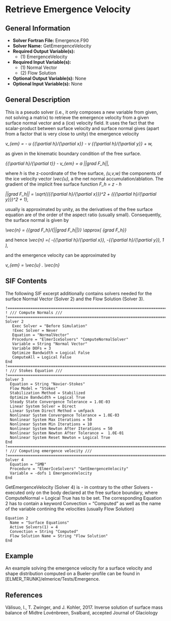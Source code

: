 # Retrieve Emergence Velocity
## General Information
- **Solver Fortran File:** Emergence.F90
- **Solver Name:** GetEmergenceVelocity
- **Required Output Variable(s):**
  - (1) EmergenceVelocity
- **Required Input Variable(s):**
  - (1) Normal Vector
  - (2) Flow Solution
- **Optional Output Variable(s):** None
- **Optional Input Variable(s):** None

## General Description
This is a pseudo solver (i.e., it only composes a new variable from given, not solving a matrix) to retrieve the emergence velocity from a given surface normal vector and a (ice) velocity field. It uses the fact that the scalar-product between surface velocity and surface normal gives (apart from a factor that is very close to unity) the emergence velocity

*v_{em} =  - u  {{\partial h}/{\partial x}} - v  {{\partial h}/{\partial y}} + w,*

as given in the kinematic boundary condition of the free surface.

*{{\partial h}/{\partial t}} - v_{em} = a ||grad F_h||,*

where *h* is the z-coordinate of the free surface, *(u,v,w)* the components of the ice velocity vector *\vec{u},* a the net normal accumulation/ablation. The gradient of the implicit free surface function *F_h = z - h*

*||grad F_h|| = \sqrt{({{\partial h}/{\partial x}})^2 + ({{\partial h}/{\partial y}})^2 + 1},*

usually is approximated by unity, as the derivatives of the free surface equation are of the order of the aspect ratio (usually small). Consequently, the surface normal is given by

*\vec{n} = {{grad F_h}/{||grad F_h||}} \approx{ {grad F_h}}*

and hence *\vec{n} =( -{{\partial h}/{\partial x}}, -{{\partial h}/{\partial y}}, 1 ),*

and the emergence velocity can be approximated by

*v_{em} = \vec{u} . \vec{n}*

## SIF Contents
The following SIF excerpt additionally contains solvers needed for the surface Normal Vector (Solver 2) and the Flow Solution (Solver 3).

```
!==============================================================================
! /// Compute Normals ///
!==============================================================================
Solver 2
   Exec Solver = "Before Simulation"
   !Exec Solver = Never
   Equation = "NormalVector"
   Procedure = "ElmerIceSolvers" "ComputeNormalSolver"
   Variable = String "Normal Vector"
   Variable DOFs = 3
   Optimize Bandwidth = Logical False
   ComputeAll = Logical False
End
!==============================================================================
! /// Stokes Equation ///
!==============================================================================
Solver 3
  Equation = String "Navier-Stokes"
  Flow Model = "Stokes"
  Stabilization Method = Stabilized
  Optimize Bandwidth = Logical True
  Steady State Convergence Tolerance = 1.0E-03
  Linear System Solver = Direct
  Linear System Direct Method = umfpack
  Nonlinear System Convergence Tolerance = 1.0E-03
  Nonlinear System Max Iterations = 50
  Nonlinear System Min Iterations = 10
  Nonlinear System Newton After Iterations = 50
  Nonlinear System Newton After Tolerance =  1.0E-01
  Nonlinear System Reset Newton = Logical True
End
!==============================================================================
! /// Computing emergence velocity ///
!==============================================================================
Solver 4
  Equation = "SMB"
  Procedure = "ElmerIceSolvers" "GetEmergenceVelocity"
  Variable = -dofs 1 EmergenceVelocity
End
```
GetEmergenceVelocity (Solver 4) is - in contrary to the other Solvers - executed only on the body declared at the free surface boundary, where ComputeNormal = Logical True has to be set. The corresponding Equation 2 has to contain a keyword Convection = “Computed” as well as the name of the variable contining the velocities (usually Flow Solution)

```
Equation 2
  Name = "Surface Equations"
  Active Solvers(1) = 4 
  Convection = String "Computed"
  Flow Solution Name = String "Flow Solution"
End
```
## Example
An example solving the emergence velocity for a surface velocity and shape distribution computed on a Bueler-profile can be found in [ELMER_TRUNK]/elmerice/Tests/Emergence.

## References
Välisuo, I., T. Zwinger, and J. Kohler, 2017. Inverse solution of surface mass balance of Midtre Lovénbreen, Svalbard, accepted Journal of Glaciology
